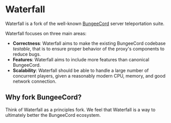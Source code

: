 # Waterfall

Waterfall is a fork of the well-known [BungeeCord](https://github.com/SpigotMC/BungeeCord) server teleportation suite.

Waterfall focuses on three main areas:

* **Correctness**: Waterfall aims to make the existing BungeeCord codebase _testable_, that is to ensure proper behavior of the proxy's components to reduce bugs.
* **Features**: Waterfall aims to include more features than canonical BungeeCord.
* **Scalability**: Waterfall should be able to handle a large number of concurrent players, given a reasonably modern CPU, memory, and good network connection.

## Why fork BungeeCord?

Think of Waterfall as a principles fork. We feel that Waterfall is a way to ultimately better the BungeeCord ecosystem.